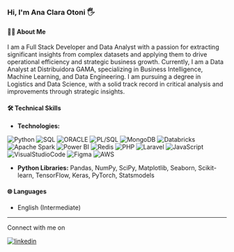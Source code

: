 
### Hi, I'm Ana Clara Otoni 🖐️

#### 👩‍💻 About Me
I am a Full Stack Developer and Data Analyst with a passion for extracting significant insights from complex datasets and applying them to drive operational efficiency and strategic business growth. Currently, I am a Data Analyst at Distribuidora GAMA, specializing in Business Intelligence, Machine Learning, and Data Engineering. I am pursuing a degree in Logistics and Data Science, with a solid track record in critical analysis and improvements through strategic insights.

#### 🛠️ Technical Skills
- **Technologies:**

![Python](https://img.shields.io/badge/Python-14354C?style=for-the-badge&logo=python&logoColor=white)
![SQL](https://img.shields.io/badge/MySQL-00000F?style=for-the-badge&logo=mysql&logoColor=white)
![ORACLE](https://img.shields.io/badge/Oracle-F80000?style=for-the-badge&logo=oracle&logoColor=black)
![PL/SQL](https://img.shields.io/badge/PostgreSQL-316192?style=for-the-badge&logo=postgresql&logoColor=white)
![MongoDB](https://img.shields.io/badge/MongoDB-4EA94B?style=for-the-badge&logo=mongodb&logoColor=white)
![Databricks](https://img.shields.io/badge/Databricks-FF3621?style=for-the-badge&logo=Databricks&logoColor=white)
![Apache Spark](https://img.shields.io/badge/Apache_Spark-E25A1C?style=for-the-badge&logo=apache-spark&logoColor=white)
![Power BI](https://img.shields.io/badge/Power%20BI-F2C811?style=for-the-badge&logo=powerbi&logoColor=white)
![Redis](https://img.shields.io/badge/redis-%23DD0031.svg?&style=for-the-badge&logo=redis&logoColor=white)
![PHP](https://img.shields.io/badge/PHP-777BB4?style=for-the-badge&logo=php&logoColor=white)
![Laravel](https://img.shields.io/badge/Laravel-FF2D20?style=for-the-badge&logo=laravel&logoColor=white)
![JavaScript](https://img.shields.io/badge/JavaScript-F7DF1E?style=for-the-badge&logo=javascript&logoColor=black)
![VisualStudioCode](https://img.shields.io/badge/Visual_Studio_Code-0078D4?style=for-the-badge&logo=visual%20studio%20code&logoColor=white)
![Figma](https://img.shields.io/badge/Figma-F24E1E?style=for-the-badge&logo=figma&logoColor=white)
![AWS](https://img.shields.io/badge/Amazon_AWS-232F3E?style=for-the-badge&logo=amazon-aws&logoColor=white)



- **Python Libraries:** Pandas, NumPy, SciPy, Matplotlib, Seaborn, Scikit-learn, TensorFlow, Keras, PyTorch, Statsmodels


#### 🌐 Languages
- English (Intermediate)

---

Connect with me on 

[![linkedin](https://img.shields.io/badge/LinkedIn-0077B5?style=for-the-badge&logo=linkedin&logoColor=white)](https://www.linkedin.com/in/ana-otoni-45530415b)

